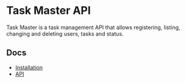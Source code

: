 # Task Master API
Task Master is a task management API that allows registering, listing, changing and deleting users, tasks and status.

## Docs
* [Installation](https://docs.google.com/document/d/1rLc5Zks5r1OR-moBoHxnpPMa3fIOEboHZOhcHsYjneM/edit?usp=sharing)
* [API](https://docs.google.com/document/d/1jfMEacwn50JzbRaHKqye8fby92CE4_obN1M1PUD1f8I/edit?usp=sharing)
